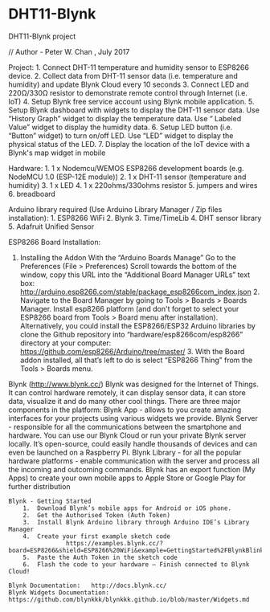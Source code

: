 # DHT11-Blynk
DHT11-Blynk project

// Author - Peter W. Chan , July 2017

Project:
	1.	Connect DHT-11 temperature and humidity sensor to ESP8266 device. 
	2.	Collect data from DHT-11 sensor data (i.e. temperature and humidity) and update Blynk Cloud every 10 seconds
	3.	Connect LED and 220Ω/330Ω resistor to demonstrate remote control through Internet (i.e. IoT)
	4.	Setup Blynk free service account using Blynk mobile application.
	5.	Setup Blynk dashboard with widgets to display the DHT-11 sensor data. Use “History Graph” widget to display the temperature data. 
			Use “ Labeled Value” widget to display the humidity data.
	6.	Setup LED button (i.e. “Button” widget) to turn on/off LED. Use “LED” widget to display the physical status of the LED.
	7.	Display the location of the IoT device with a Blynk's map widget in mobile  

Hardware:
	1.  1 x Nodemcu/WEMOS ESP8266 development boards (e.g. NodeMCU 1.0 (ESP-12E module))
	2.  1 x DHT-11 sensor (temperature and humidity)
	3.  1 x LED
	4.  1 x 220ohms/330ohms resistor
	5.  jumpers and wires
	6.  breadboard

Arduino library required (Use Arduino Library Manager / Zip files installation):
	1.  ESP8266 WiFi 
	2.  Blynk
	3.  Time/TimeLib
	4.  DHT sensor library
	5.  Adafruit Unified Sensor

ESP8266 Board Installation:
  1.	Installing the Addon With the “Arduino Boards Manage”
    	Go to the Preferences (File > Preferences)
    	Scroll towards the bottom of the window, copy this URL into the “Additional Board Manager URLs” text box:
      		http://arduino.esp8266.com/stable/package_esp8266com_index.json
	2.	Navigate to the Board Manager by going to Tools > Boards > Boards Manager. Install esp8266 platform 
			(and don't forget to select your ESP8266 board from Tools > Board menu after installation).
			Alternatively, you could install the ESP8266/ESP32 Arduino libraries by clone the Github repository 
			into “hardware/esp8266com/esp8266” directory at your computer: 
      		https://github.com/esp8266/Arduino/tree/master/
	3.	With the Board addon installed, all that’s left to do is select “ESP8266 Thing” from the Tools > Boards menu.

Blynk (http://www.blynk.cc/)
	Blynk was designed for the Internet of Things. It can control hardware remotely, it can display sensor data, 
	it can store data, visualize it and do many other cool things.
	There are three major components in the platform:
			Blynk App - 		allows to you create amazing interfaces for your projects using various widgets we provide.
			Blynk Server - 	responsible for all the communications between the smartphone and hardware. 
											You can use our Blynk Cloud or run your private Blynk server locally. It’s open-source, could easily handle thousands of devices and can even be launched on a Raspberry Pi.
			Blynk Library - for all the popular hardware platforms - enable communication with the server and process 
											all the incoming and outcoming commands.
	Blynk has an export function (My Apps) to create your own mobile apps to Apple Store or Google Play for further distribution

	Blynk - Getting Started
		1.	Download Blynk’s mobile apps for Android or iOS phone.
		2.	Get the Authorised Token (Auth Token)
		3.	Install Blynk Arduino library through Arduino IDE’s Library Manager
		4.	Create your first example sketch code
					https://examples.blynk.cc/?board=ESP8266&shield=ESP8266%20WiFi&example=GettingStarted%2FBlynkBlink
		5.	Paste the Auth Token in the sketch code
		6.	Flash the code to your hardware – Finish connected to Blynk Cloud!

	Blynk Documentation:   http://docs.blynk.cc/
	Blynk Widgets Documentation:  https://github.com/blynkkk/blynkkk.github.io/blob/master/Widgets.md
	
	


	
	

